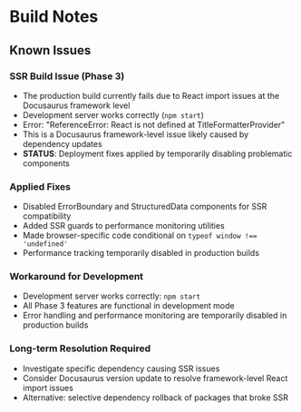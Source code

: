 # Build Notes

## Known Issues

### SSR Build Issue (Phase 3)
- The production build currently fails due to React import issues at the Docusaurus framework level
- Development server works correctly (`npm start`)
- Error: "ReferenceError: React is not defined at TitleFormatterProvider"
- This is a Docusaurus framework-level issue likely caused by dependency updates
- **STATUS**: Deployment fixes applied by temporarily disabling problematic components

### Applied Fixes
- Disabled ErrorBoundary and StructuredData components for SSR compatibility
- Added SSR guards to performance monitoring utilities
- Made browser-specific code conditional on `typeof window !== 'undefined'`
- Performance tracking temporarily disabled in production builds

### Workaround for Development
- Development server works correctly: `npm start`
- All Phase 3 features are functional in development mode
- Error handling and performance monitoring are temporarily disabled in production builds

### Long-term Resolution Required
- Investigate specific dependency causing SSR issues
- Consider Docusaurus version update to resolve framework-level React import issues
- Alternative: selective dependency rollback of packages that broke SSR
